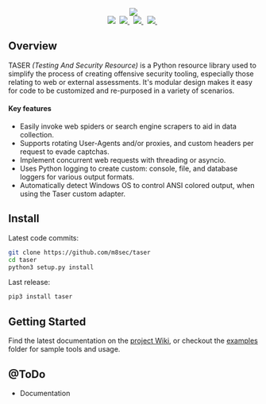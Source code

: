 <p align="center">
    <img src="https://user-images.githubusercontent.com/13889819/89195623-03cfdc80-d577-11ea-8433-e0a4e8e03761.png">
    <br>
    <img src="https://img.shields.io/badge/Python-3.6+-green.svg"/>&nbsp;
    <a href="https://github.com/m8sec/taser/wiki">
        <img src="https://img.shields.io/badge/Documentation-Wiki-yellow.svg"/>
    </a>&nbsp;
    <a href="https://www.twitter.com/m8sec">
        <img src="https://img.shields.io/badge/Twitter-@m8sec-blue?style=plastic&logo=twitter"/>
    </a>&nbsp;
    <a href="https://github.com/sponsors/m8sec">
        <img src="https://img.shields.io/badge/Sponsor-GitHub-green?style=plastic&logo=github"/>
    </a>&nbsp;
 </p>


## Overview
TASER *(Testing And Security Resource)* is a Python resource library used to simplify the process of creating offensive security tooling, especially those relating to web or external assessments. It's modular design makes it easy for code to be customized and re-purposed in a variety of scenarios. 

#### Key features

* Easily invoke web spiders or search engine scrapers to aid in data collection.
* Supports rotating User-Agents and/or proxies, and custom headers per request to evade captchas.
* Implement concurrent web requests with threading or asyncio.
* Uses Python logging to create custom: console, file, and database loggers for various output formats.
* Automatically detect Windows OS to control ANSI colored output, when using the Taser custom adapter.

## Install
Latest code commits:
```bash
git clone https://github.com/m8sec/taser
cd taser
python3 setup.py install
```
Last release:
```bash
pip3 install taser
```

## Getting Started
Find the latest documentation on the [project Wiki](https://github.com/m8sec/taser/wiki), or checkout the [examples](examples/) folder for sample tools and usage.

## @ToDo
* Documentation
